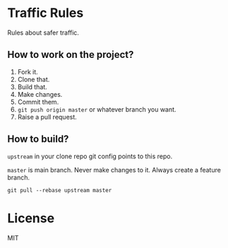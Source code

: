# Traffic Rules

Rules about safer traffic.


## How to work on the project?

1. Fork it.
2. Clone that.
3. Build that.
4. Make changes.
5. Commit them.
6. `git push origin master` or whatever branch you want.
7. Raise a pull request.

## How to build?

`upstream` in your clone repo git config points to this repo.

`master` is main branch. Never make changes to it. Always create a feature branch.

```
git pull --rebase upstream master 
```

# License

MIT
